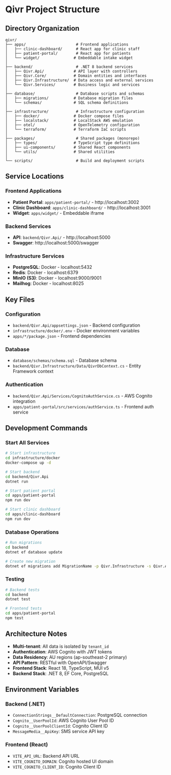# Qivr Project Structure

## Directory Organization

```
qivr/
├── apps/                      # Frontend applications
│   ├── clinic-dashboard/      # React app for clinic staff
│   ├── patient-portal/        # React app for patients
│   └── widget/               # Embeddable intake widget
│
├── backend/                   # .NET 8 backend services
│   ├── Qivr.Api/             # API layer with controllers
│   ├── Qivr.Core/            # Domain entities and interfaces
│   ├── Qivr.Infrastructure/  # Data access and external services
│   └── Qivr.Services/        # Business logic and services
│
├── database/                  # Database scripts and schemas
│   ├── migrations/           # Database migration files
│   └── schemas/              # SQL schema definitions
│
├── infrastructure/            # Infrastructure configuration
│   ├── docker/               # Docker compose files
│   ├── localstack/           # LocalStack AWS emulation
│   ├── otel/                 # OpenTelemetry configuration
│   └── terraform/            # Terraform IaC scripts
│
├── packages/                  # Shared packages (monorepo)
│   ├── types/                # TypeScript type definitions
│   ├── ui-components/        # Shared React components
│   └── utils/                # Shared utilities
│
└── scripts/                   # Build and deployment scripts
```

## Service Locations

### Frontend Applications
- **Patient Portal**: `apps/patient-portal/` - http://localhost:3002
- **Clinic Dashboard**: `apps/clinic-dashboard/` - http://localhost:3001
- **Widget**: `apps/widget/` - Embeddable iframe

### Backend Services
- **API**: `backend/Qivr.Api/` - http://localhost:5000
- **Swagger**: http://localhost:5000/swagger

### Infrastructure Services
- **PostgreSQL**: Docker - localhost:5432
- **Redis**: Docker - localhost:6379
- **MinIO (S3)**: Docker - localhost:9000/9001
- **Mailhog**: Docker - localhost:8025

## Key Files

### Configuration
- `backend/Qivr.Api/appsettings.json` - Backend configuration
- `infrastructure/docker/.env` - Docker environment variables
- `apps/*/package.json` - Frontend dependencies

### Database
- `database/schemas/schema.sql` - Database schema
- `backend/Qivr.Infrastructure/Data/QivrDbContext.cs` - Entity Framework context

### Authentication
- `backend/Qivr.Api/Services/CognitoAuthService.cs` - AWS Cognito integration
- `apps/patient-portal/src/services/authService.ts` - Frontend auth service

## Development Commands

### Start All Services
```bash
# Start infrastructure
cd infrastructure/docker
docker-compose up -d

# Start backend
cd backend/Qivr.Api
dotnet run

# Start patient portal
cd apps/patient-portal
npm run dev

# Start clinic dashboard
cd apps/clinic-dashboard
npm run dev
```

### Database Operations
```bash
# Run migrations
cd backend
dotnet ef database update

# Create new migration
dotnet ef migrations add MigrationName -p Qivr.Infrastructure -s Qivr.Api
```

### Testing
```bash
# Backend tests
cd backend
dotnet test

# Frontend tests
cd apps/patient-portal
npm test
```

## Architecture Notes

- **Multi-tenant**: All data is isolated by `tenant_id`
- **Authentication**: AWS Cognito with JWT tokens
- **Data Residency**: AU regions (ap-southeast-2 primary)
- **API Pattern**: RESTful with OpenAPI/Swagger
- **Frontend Stack**: React 18, TypeScript, MUI v5
- **Backend Stack**: .NET 8, EF Core, PostgreSQL

## Environment Variables

### Backend (.NET)
- `ConnectionStrings__DefaultConnection`: PostgreSQL connection
- `Cognito__UserPoolId`: AWS Cognito User Pool ID
- `Cognito__UserPoolClientId`: Cognito Client ID
- `MessageMedia__ApiKey`: SMS service API key

### Frontend (React)
- `VITE_API_URL`: Backend API URL
- `VITE_COGNITO_DOMAIN`: Cognito hosted UI domain
- `VITE_COGNITO_CLIENT_ID`: Cognito Client ID
